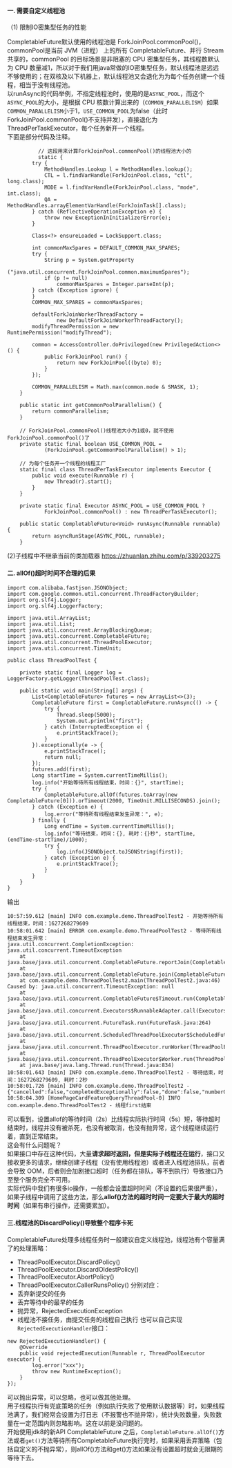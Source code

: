 #### 一. 需要自定义线程池
（1) 限制IO密集型任务的性能

CompletableFuture默认使用的线程池是 ForkJoinPool.commonPool()，commonPool是当前 JVM（进程） 上的所有 CompletableFuture、并行 Stream 共享的，commonPool 的目标场景是非阻塞的 CPU 密集型任务，其线程数默认为 CPU 数量减1，所以对于我们用java常做的IO密集型任务，默认线程池是远远不够使用的；在双核及以下机器上，默认线程池又会退化为为每个任务创建一个线程，相当于没有线程池。  
以runAsync的代码举例，不指定线程池时，使用的是`ASYNC_POOL`，而这个`ASYNC_POOL`的大小，是根据 CPU 核数计算出来的（`COMMON_PARALLELISM`）如果`COMMON_PARALLELISM`小于1，`USE_COMMON_POOL`为false（此时ForkJoinPool.commonPool()不支持并发），直接退化为 ThreadPerTaskExecutor，每个任务新开一个线程。  
下面是部分代码及注释。
```
          // 这段用来计算ForkJoinPool.commonPool()的线程池大小的
          static {
		try {
			MethodHandles.Lookup l = MethodHandles.lookup();
			CTL = l.findVarHandle(ForkJoinPool.class, "ctl", long.class);
			MODE = l.findVarHandle(ForkJoinPool.class, "mode", int.class);
			QA = MethodHandles.arrayElementVarHandle(ForkJoinTask[].class);
		} catch (ReflectiveOperationException e) {
			throw new ExceptionInInitializerError(e);
		}

		Class<?> ensureLoaded = LockSupport.class;

		int commonMaxSpares = DEFAULT_COMMON_MAX_SPARES;
		try {
			String p = System.getProperty
					("java.util.concurrent.ForkJoinPool.common.maximumSpares");
			if (p != null)
				commonMaxSpares = Integer.parseInt(p);
		} catch (Exception ignore) {
		}
		COMMON_MAX_SPARES = commonMaxSpares;

		defaultForkJoinWorkerThreadFactory =
				new DefaultForkJoinWorkerThreadFactory();
		modifyThreadPermission = new RuntimePermission("modifyThread");

		common = AccessController.doPrivileged(new PrivilegedAction<>() {
			public ForkJoinPool run() {
				return new ForkJoinPool((byte) 0);
			}
		});

		COMMON_PARALLELISM = Math.max(common.mode & SMASK, 1);
	}

	public static int getCommonPoolParallelism() {
		return commonParallelism;
	}

    // ForkJoinPool.commonPool()线程池大小为1或0，就不使用ForkJoinPool.commonPool()了
	private static final boolean USE_COMMON_POOL =
			(ForkJoinPool.getCommonPoolParallelism() > 1);

    // 为每个任务开一个线程的线程工厂
	static final class ThreadPerTaskExecutor implements Executor {
		public void execute(Runnable r) {
			new Thread(r).start();
		}
	}

	private static final Executor ASYNC_POOL = USE_COMMON_POOL ?
			ForkJoinPool.commonPool() : new ThreadPerTaskExecutor();

	public static CompletableFuture<Void> runAsync(Runnable runnable) {
		return asyncRunStage(ASYNC_POOL, runnable);
	}
```


(2)子线程中不继承当前的类加载器
https://zhuanlan.zhihu.com/p/339203275



#### 二. allOf()超时时间不合理的后果

```
import com.alibaba.fastjson.JSONObject;
import com.google.common.util.concurrent.ThreadFactoryBuilder;
import org.slf4j.Logger;
import org.slf4j.LoggerFactory;

import java.util.ArrayList;
import java.util.List;
import java.util.concurrent.ArrayBlockingQueue;
import java.util.concurrent.CompletableFuture;
import java.util.concurrent.ThreadPoolExecutor;
import java.util.concurrent.TimeUnit;

public class ThreadPoolTest {

	private static final Logger log = LoggerFactory.getLogger(ThreadPoolTest.class);

	public static void main(String[] args) {
		List<CompletableFuture> futures = new ArrayList<>(3);
		CompletableFuture first = CompletableFuture.runAsync(() -> {
			try {
				Thread.sleep(5000);
				System.out.println("first");
			} catch (InterruptedException e) {
				e.printStackTrace();
			}
		}).exceptionally(e -> {
			e.printStackTrace();
			return null;
		});
		futures.add(first);
		Long startTime = System.currentTimeMillis();
		log.info("开始等待所有线程结束，时间：{}", startTime);
		try {
			CompletableFuture.allOf(futures.toArray(new CompletableFuture[0])).orTimeout(2000, TimeUnit.MILLISECONDS).join();
		} catch (Exception e) {
			log.error("等待所有线程结束发生异常：", e);
		} finally {
			Long endTime = System.currentTimeMillis();
			log.info("等待结束，时间：{}, 耗时：{}秒", startTime, (endTime-startTime)/1000);
			try {
				log.info(JSONObject.toJSONString(first));
			} catch (Exception e) {
				e.printStackTrace();
			}
		}
	}
}
```


输出
```
10:57:59.612 [main] INFO com.example.demo.ThreadPoolTest2 - 开始等待所有线程结束，时间：1627268279609
10:58:01.642 [main] ERROR com.example.demo.ThreadPoolTest2 - 等待所有线程结束发生异常：
java.util.concurrent.CompletionException: java.util.concurrent.TimeoutException
	at java.base/java.util.concurrent.CompletableFuture.reportJoin(CompletableFuture.java:412)
	at java.base/java.util.concurrent.CompletableFuture.join(CompletableFuture.java:2044)
	at com.example.demo.ThreadPoolTest2.main(ThreadPoolTest2.java:46)
Caused by: java.util.concurrent.TimeoutException: null
	at java.base/java.util.concurrent.CompletableFuture$Timeout.run(CompletableFuture.java:2792)
	at java.base/java.util.concurrent.Executors$RunnableAdapter.call(Executors.java:515)
	at java.base/java.util.concurrent.FutureTask.run(FutureTask.java:264)
	at java.base/java.util.concurrent.ScheduledThreadPoolExecutor$ScheduledFutureTask.run(ScheduledThreadPoolExecutor.java:304)
	at java.base/java.util.concurrent.ThreadPoolExecutor.runWorker(ThreadPoolExecutor.java:1128)
	at java.base/java.util.concurrent.ThreadPoolExecutor$Worker.run(ThreadPoolExecutor.java:628)
	at java.base/java.lang.Thread.run(Thread.java:834)
10:58:01.643 [main] INFO com.example.demo.ThreadPoolTest2 - 等待结束，时间：1627268279609, 耗时：2秒
10:58:01.726 [main] INFO com.example.demo.ThreadPoolTest2 - {"cancelled":false,"completedExceptionally":false,"done":false,"numberOfDependents":2}
10:58:04.309 [HomePageCardFeatureQueryThreadPool-0] INFO com.example.demo.ThreadPoolTest2 - 线程first结束
```

可以看到，设置allof的等待时间（2s）比线程实际执行时间（5s）短，等待超时结束时，线程并没有被杀死，也没有被取消，也没有抛异常，这个线程继续运行着，直到正常结束。  
这会有什么问题呢？  
如果接口中存在这种代码，大量**请求超时返回，但是实际子线程还在运行**，接口又接收更多的请求，继续创建子线程（没有使用线程池）或者进入线程池排队，前者会导致 OOM，后者则会加剧接口超时（任务都在排队，等不到执行）导致接口乃至整个服务完全不可用。  
实际代码中我们有很多io操作，一般都会设置超时时间（不设置的后果很严重），如果子线程中调用了这些方法，那么**allof()方法的超时时间一定要大于最大的超时时间**（如果有串行操作，还需要累加）。

  
#### 三.线程池的DiscardPolicy()导致整个程序卡死
CompletableFuture处理多线程任务时一般建议自定义线程池，线程池有个容量满了的处理策略：

-   ThreadPoolExecutor.DiscardPolicy()
-   ThreadPoolExecutor.DiscardOldestPolicy()
-   ThreadPoolExecutor.AbortPolicy()
-   ThreadPoolExecutor.CallerRunsPolicy() 分别对应：
-   丢弃新提交的任务
-   丢弃等待中的最早的任务
-   抛异常，RejectedExecutionException
-   线程池不接任务，由提交任务的线程自己执行 也可以自己实现`RejectedExecutionHandler`接口：

```
new RejectedExecutionHandler() {
    @Override
    public void rejectedExecution(Runnable r, ThreadPoolExecutor executor) {
        log.error("xxx");
        throw new RuntimeException();
    }
});
```


可以抛出异常，可以忽略，也可以做其他处理。  
用子线程执行有兜底策略的任务（例如执行失败了使用默认数据等）时，如果线程池满了，我们经常会设置为打日志（不报警也不抛异常），统计失败数量，失败数量在一定范围内则忽略影响。这在以前是没问题的。  
开始使用jdk8的新API CompletableFuture 之后，`CompletableFuture.allOf()`方法或者`get()`方法等待所有CompletableFuture执行完时，如果采用丢弃策略（包括自定义的不抛异常），则allOf()方法和get()方法如果没有设置超时就会无限期的等待下去。


